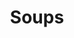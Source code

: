 ---
title: Soups
description: Lorem ipsum, lorem ipsum, lorem ipsum, Lorem ipsum, lorem ipsum, lorem ipsum, Lorem ipsum, lorem ipsum, lorem ipsum.
---